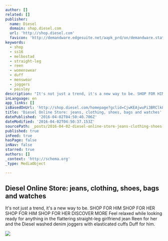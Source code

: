 ```yaml
---
author: []
related: []
publisher:
  name: Diesel
  domain: shop.diesel.com
  url: 'http://shop.diesel.com'
  favicon: 'http://demandware.edgesuite.net/aapk_prd/on/demandware.static/Sites-DieselUS-Site/-/default/dwcd3a5946/images/icons/favicons/favicon.ico'
keywords:
  - shop
  - ss16
  - melbostad
  - straight-leg
  - reen
  - womenswear
  - duff
  - menswear
  - joggers
  - paisley
description: "It's not just a trend, it's a new way to be. SHOP FOR HIM SHOP FOR HER SHOP FOR HIM SHOP FOR HER DISCOVER MORE Feel relaxed while looking ready for anything in the flattering straight-leg girlfriend jean Reen for her and the Diesel washed denim joggers with elasticated cuffs Duff for him."
inLanguage: en
app_links: []
isBasedOnUrl: 'http://shop.diesel.com/homepage?gclid=CjwKEAjwuPi3BRClk8TyyMLloxgSJAAC0Xsjqz4PtVvOEOJHtsySXhPU-4_e2xwld5PKwpkdyV4ELhoCccXw_wcB&gclsrc=aw.ds'
title: 'Diesel Online Store: jeans, clothing, shoes, bags and watches'
datePublished: '2016-04-02T04:50:40.706Z'
dateModified: '2016-04-02T04:50:37.153Z'
sourcePath: _posts/2016-04-02-diesel-online-store-jeans-clothing-shoes-bags-and-watche.md
published: true
inFeed: true
hasPage: false
inNav: false
starred: true
authors: []
_context: 'http://schema.org'
_type: MediaObject

---
```

<article style=""><h1>Diesel Online Store: jeans, clothing, shoes, bags and watches</h1><p>It's not just a trend, it's a new way to be. SHOP FOR HIM SHOP FOR HER SHOP FOR HIM SHOP FOR HER DISCOVER MORE Feel relaxed while looking ready for anything in the flattering straight-leg girlfriend jean Reen for her and the Diesel washed denim joggers with elasticated cuffs Duff for him.</p><img src="http://demandware.edgesuite.net/sits_pod26/dw/image/v2/AAPK_PRD/on/demandware.static/-/Sites-diesel-master-catalog/default/dwb741a861/images/large/00SFEX_0GAEQ_900_F.jpg?sw=230&amp;sh=345" /></article>